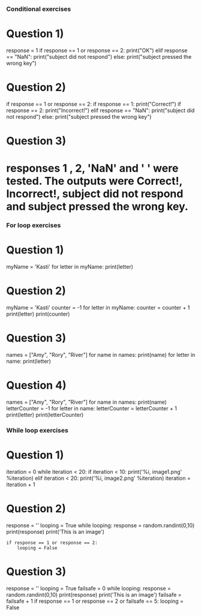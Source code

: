 
### Conditional exercises
# Question 1) 
response = 1
if response == 1 or response == 2:
    print("OK")
elif response == "NaN":
    print("subject did not respond") 
else:
    print("subject pressed the wrong key")
    
# Question 2)
if response == 1 or response == 2:
    if response == 1:
        print("Correct!")
    if response == 2:
        print("Incorrect!")
elif response == "NaN":
    print("subject did not respond") 
else:
    print("subject pressed the wrong key")
    
# Question 3)
# responses 1 , 2, 'NaN' and ' ' were tested. The outputs were Correct!, Incorrect!, subject did not respond and subject pressed the wrong key.  

### For loop exercises
# Question 1)
myName = 'Kasti'
for letter in myName:
    print(letter)
    
# Question 2)
myName = 'Kasti'
counter = -1
for letter in myName:
    counter = counter + 1
    print(letter)
    print(counter)
    
# Question 3)
names = ["Amy", "Rory", "River"]
for name in names:
    print(name)
    for letter in name:
        print(letter)
        
# Question 4)
names = ["Amy", "Rory", "River"]
for name in names:
    print(name)
    letterCounter = -1
    for letter in name:
        letterCounter = letterCounter + 1
        print(letter)
        print(letterCounter)
        
### While loop exercises
# Question 1)
iteration = 0
while iteration < 20:
    if iteration < 10:
        print('%i, image1.png' %iteration)
    elif iteration < 20:
        print('%i, image2.png' %iteration)
    iteration = iteration + 1
    
# Question 2)
response = ''
looping = True 
while looping:
    response = random.randint(0,10)
    print(response)
    print('This is an image')
    
    if response == 1 or response == 2:
        looping = False
    
# Question 3)
response = ''
looping = True 
failsafe = 0
while looping:
    response = random.randint(0,10)
    print(response)
    print('This is an image')
    failsafe = failsafe + 1
    if response == 1 or response == 2 or failsafe == 5:
        looping = False
